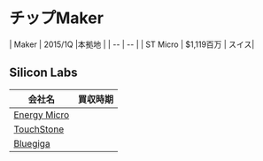 # チップMaker


| Maker | 2015/1Q |本拠地 |
| -- | -- |
| ST Micro |  $1,119百万 | スイス|


## Silicon Labs

| 会社名 | 買収時期 |
| -- | -- |
| [Energy Micro](http://www.silabs.com/Pages/default.aspx) |
| [TouchStone](http://www.silabs.com/products/analog/Pages/default.aspx)|
| [Bluegiga](http://www.bluegiga.com/) |


